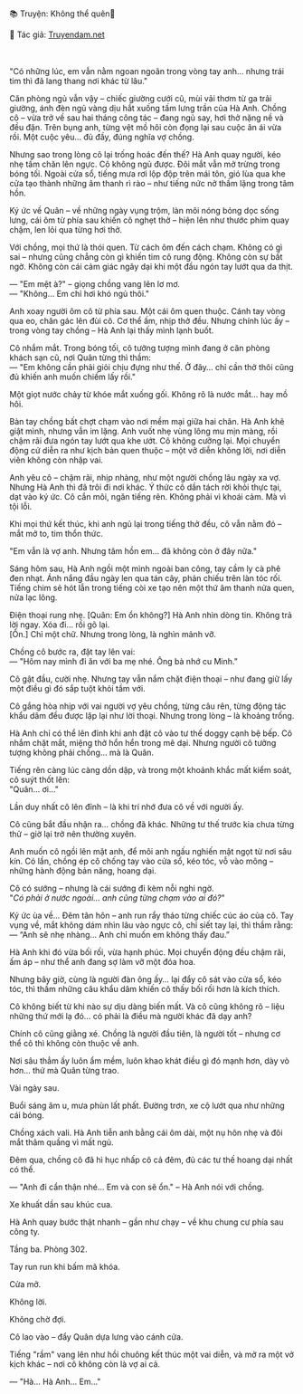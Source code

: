 📚 Truyện: Không thể quên🔞 
<br>
<p>📖 Tác giả: <a href="https://truyendam.net" target="_blank" title="Truyện sex người lớn, truyện 18+ tại Truyendam.net">Truyendam.net</a></p>
<br></br>
"Có những lúc, em vẫn nằm ngoan ngoãn trong vòng tay anh… nhưng trái tim thì đã lang thang nơi khác từ lâu."

Căn phòng ngủ vẫn vậy – chiếc giường cưới cũ, mùi vải thơm từ ga trải giường, ánh đèn ngủ vàng dịu hắt xuống tấm lưng trần của Hà Anh. Chồng cô – vừa trở về sau hai tháng công tác – đang ngủ say, hơi thở nặng nề và đều đặn. Trên bụng anh, từng vệt mồ hôi còn đọng lại sau cuộc ân ái vừa rồi. Một cuộc yêu… đủ đầy, đúng nghĩa vợ chồng.

Nhưng sao trong lòng cô lại trống hoác đến thế? Hà Anh quay người, kéo nhẹ tấm chăn lên ngực. Cô không ngủ được. Đôi mắt vẫn mở trừng trong bóng tối. Ngoài cửa sổ, tiếng mưa rơi lộp độp trên mái tôn, gió lùa qua khe cửa tạo thành những âm thanh rì rào – như tiếng nức nở thầm lặng trong tâm hồn.

Ký ức về Quân – về những ngày vụng trộm, làn môi nóng bỏng dọc sống lưng, cái ôm từ phía sau khiến cô nghẹt thở – hiện lên như thước phim quay chậm, len lỏi qua từng hơi thở.

Với chồng, mọi thứ là thói quen. Từ cách ôm đến cách chạm. Không có gì sai – nhưng cũng chẳng còn gì khiến tim cô rung động. Không còn sự bất ngờ. Không còn cái cảm giác ngây dại khi một đầu ngón tay lướt qua da thịt.

— "Em mệt à?" – giọng chồng vang lên lơ mơ.  
— "Không… Em chỉ hơi khó ngủ thôi."  

Anh xoay người ôm cô từ phía sau. Một cái ôm quen thuộc. Cánh tay vòng qua eo, chân gác lên đùi cô. Cơ thể ấm, nhịp thở đều. Nhưng chính lúc ấy – trong vòng tay chồng – Hà Anh lại thấy mình lạnh buốt.

Cô nhắm mắt. Trong bóng tối, cô tưởng tượng mình đang ở căn phòng khách sạn cũ, nơi Quân từng thì thầm:  
— "Em không cần phải giỏi chịu đựng như thế. Ở đây… chỉ cần thở thôi cũng đủ khiến anh muốn chiếm lấy rồi."

Một giọt nước chảy từ khóe mắt xuống gối. Không rõ là nước mắt… hay mồ hôi.

Bàn tay chồng bất chợt chạm vào nơi mềm mại giữa hai chân. Hà Anh khẽ giật mình, nhưng vẫn im lặng. Anh vuốt nhẹ vùng lông mu mịn màng, rồi chậm rãi đưa ngón tay lướt qua khe ướt. Cô không cưỡng lại. Mọi chuyển động cứ diễn ra như kịch bản quen thuộc – một vở diễn không lời, nơi diễn viên không còn nhập vai.

Anh yêu cô – chậm rãi, nhịp nhàng, như một người chồng lâu ngày xa vợ. Nhưng Hà Anh thì đã trôi đi nơi khác. Ý thức cô dần tách rời khỏi thực tại, dạt vào ký ức. Cô cắn môi, ngăn tiếng rên. Không phải vì khoái cảm. Mà vì tội lỗi.

Khi mọi thứ kết thúc, khi anh ngủ lại trong tiếng thở đều, cô vẫn nằm đó – mắt mở to, tim thổn thức.

"Em vẫn là vợ anh. Nhưng tâm hồn em… đã không còn ở đây nữa."

Sáng hôm sau, Hà Anh ngồi một mình ngoài ban công, tay cầm ly cà phê đen nhạt. Ánh nắng đầu ngày len qua tán cây, phản chiếu trên làn tóc rối. Tiếng chim sẻ hót lẫn trong tiếng còi xe tạo nên một thứ âm thanh nửa quen, nửa lạc lõng.

Điện thoại rung nhẹ. [Quân: Em ổn không?] Hà Anh nhìn dòng tin. Không trả lời ngay. Xóa đi… rồi gõ lại.  
[Ổn.] Chỉ một chữ. Nhưng trong lòng, là nghìn mảnh vỡ.

Chồng cô bước ra, đặt tay lên vai:  
— "Hôm nay mình đi ăn với ba mẹ nhé. Ông bà nhớ cu Minh."  

Cô gật đầu, cười nhẹ. Nhưng tay vẫn nắm chặt điện thoại – như đang giữ lấy một điều gì đó sắp tuột khỏi tầm với.

Cô gắng hòa nhịp với vai người vợ yêu chồng, từng câu rên, từng động tác khẩu dâm đều được lặp lại như lời thoại. Nhưng trong lòng – là khoảng trống.

Hà Anh chỉ có thể lên đỉnh khi anh đặt cô vào tư thế doggy cạnh bệ bếp. Cô nhắm chặt mắt, miệng thở hổn hển trong mê dại. Nhưng người cô tưởng tượng không phải chồng… mà là Quân.

Tiếng rên càng lúc càng dồn dập, và trong một khoảnh khắc mất kiểm soát, cô suýt thốt lên:  
"Quân… ơi…"

Lần duy nhất cô lên đỉnh – là khi trí nhớ đưa cô về với người ấy.

Cô cũng bắt đầu nhận ra… chồng đã khác. Những tư thế trước kia chưa từng thử – giờ lại trở nên thường xuyên.

Anh muốn cô ngồi lên mặt anh, để môi anh ngấu nghiến mật ngọt từ nơi sâu kín. Có lần, chồng ép cô chống tay vào cửa sổ, kéo tóc, vỗ vào mông – những hành động bản năng, hoang dại.

Cô có sướng – nhưng là cái sướng đi kèm nỗi nghi ngờ.  
"*Có phải ở nước ngoài… anh cũng từng chạm vào ai đó?*"

Ký ức ùa về… Đêm tân hôn – anh run rẩy tháo từng chiếc cúc áo của cô. Tay vụng về, mắt không dám nhìn lâu vào ngực cô, chỉ siết tay lại, thì thầm rằng:  
— “Anh sẽ nhẹ nhàng… Anh chỉ muốn em không thấy đau.”

Hà Anh khi đó vừa bối rối, vừa hạnh phúc. Mọi chuyển động đều chậm rãi, ấm áp – như thể anh đang sợ làm vỡ một đóa hoa.

Nhưng bây giờ, cùng là người đàn ông ấy… lại đẩy cô sát vào cửa sổ, kéo tóc, thì thầm những câu khẩu dâm khiến cô thấy bối rối hơn là kích thích.

Cô không biết từ khi nào sự dịu dàng biến mất. Và cô cũng không rõ – liệu những thứ mới lạ đó… có phải là điều mà người khác đã dạy anh?

Chính cô cũng giằng xé. Chồng là người đầu tiên, là người tốt – nhưng cơ thể cô thì không còn thuộc về anh.

Nơi sâu thẳm ấy luôn ẩm mềm, luôn khao khát điều gì đó mạnh hơn, dày vò hơn… thứ mà Quân từng trao.

Vài ngày sau.

Buổi sáng âm u, mưa phùn lất phất. Đường trơn, xe cộ lướt qua như những cái bóng.

Chồng xách vali. Hà Anh tiễn anh bằng cái ôm dài, một nụ hôn nhẹ và đôi mắt thâm quầng vì mất ngủ.

Đêm qua, chồng cô đã hì hục nhấp cô cả đêm, đủ các tư thế hoang dại nhất có thể.

— "Anh đi cẩn thận nhé… Em và con sẽ ổn." – Hà Anh nói với chồng.

Xe khuất dần sau khúc cua.

Hà Anh quay bước thật nhanh – gần như chạy – về khu chung cư phía sau công ty.

Tầng ba. Phòng 302.

Tay run run khi bấm mã khóa.

Cửa mở.

Không lời.

Không chờ đợi.

Cô lao vào – đẩy Quân dựa lưng vào cánh cửa.

Tiếng "rầm" vang lên như hồi chuông kết thúc một vai diễn, và mở ra một vở kịch khác – nơi cô không còn là vợ ai cả.

— "Hà… Hà Anh… Em…"